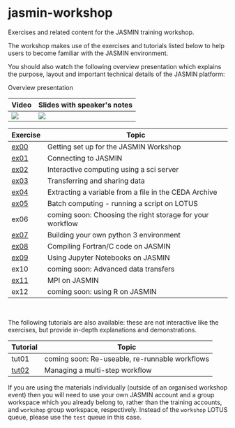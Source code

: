 # jasmin-workshop

Exercises and related content for the JASMIN training workshop.

The workshop makes use of the exercises and tutorials listed below to help users to become familiar with the JASMIN environment.

You should also watch the following overview presentation which explains the purpose, layout and important technical details of the JASMIN platform:

Overview presentation 

| Video | Slides with speaker's notes |
| --- | --- |
[![](https://img.youtube.com/vi/HQjRDtgW3Fg/mqdefault.jpg )](https://www.youtube.com/watch?v=HQjRDtgW3Fg) | [![](https://img.youtube.com/vi/HQjRDtgW3Fg/mqdefault.jpg )](https://docs.google.com/presentation/d/1OucWRi8oJ1kFcRNB7-IV0o2tW-B3ctLk39wjR-YPCP4/edit?usp=sharing) |

| Exercise | Topic |
| --- | --- |
| [ex00](./exercises/ex00) | Getting set up for the JASMIN Workshop |
| [ex01](./exercises/ex01) | Connecting to JASMIN |
| [ex02](./exercises/ex02) | Interactive computing using a sci server |
| [ex03](./exercises/ex03) | Transferring and sharing data |
| [ex04](./exercises/ex04) | Extracting a variable from a file in the CEDA Archive |
| [ex05](./exercises/ex05) | Batch computing - running a script on LOTUS |
| ex06 | coming soon: Choosing the right storage for your workflow |
| [ex07](./exercises/ex07) | Building your own python 3 environment |
| [ex08](./exercises/ex08) | Compiling Fortran/C code on JASMIN |
| [ex09](./exercises/ex09) | Using Jupyter Notebooks on JASMIN |
| ex10 | coming soon: Advanced data transfers |
| [ex11](./exercises/ex11) | MPI on JASMIN |
| ex12 | coming soon: using R on JASMIN |

<br>

The following tutorials are also available: these are not interactive like the exercises, but provide in-depth explanations and demonstrations.

| Tutorial | Topic |
| --- | --- |
| tut01 | coming soon: Re-useable, re-runnable workflows |
| [tut02](./tutorials/tut02) | Managing a multi-step workflow |

If you are using the materials individually (outside of an organised workshop event) then you will need to use your own JASMIN account and a group workspace which you already belong to, rather than the training accounts, and `workshop` group workspace, respectively. Instead of the `workshop` LOTUS queue, please use the `test` queue in this case.


